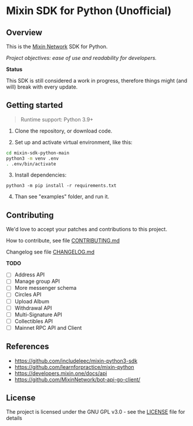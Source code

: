 # Mixin SDK for Python (Unofficial)

## Overview

This is the [Mixin Network](https://mixin.one) SDK for Python.

*Project objectives: ease of use and readability for developers.*

**Status**

This SDK is still considered a work in progress, therefore things might (and will) break with every update.

## Getting started

> Runtime support: Python 3.9+

1. Clone the repository, or download code.

2. Set up and activate virtual environment, like this:

```bash
cd mixin-sdk-python-main
python3 -m venv .env
. .env/bin/activate
```

3. Install dependencies:

`python3 -m pip install -r requirements.txt`

4. Than see "examples" folder, and run it.

## Contributing

We'd love to accept your patches and contributions to this project.

How to contribute, see file [CONTRIBUTING.md](https://github.com/nodewee/mixin-sdk-python/blob/main/CONTRIBUTING.md)

Changelog see file [CHANGELOG.md](https://github.com/nodewee/mixin-sdk-python/blob/main/CHANGELOG.md)

**TODO**

- [ ] Address API
- [ ] Manage group API
- [ ] More messenger schema
- [ ] Circles API
- [ ] Upload Album
- [ ] Withdrawal API
- [ ] Multi-Signature API
- [ ] Collectibles API
- [ ] Mainnet RPC API and Client

## References

- <https://github.com/includeleec/mixin-python3-sdk>
- <https://github.com/learnforpractice/mixin-python>
- <https://developers.mixin.one/docs/api>
- <https://github.com/MixinNetwork/bot-api-go-client/>

## License

The project is licensed under the GNU GPL v3.0 - see the [LICENSE](https://github.com/nodewee/mixin-sdk-python/blob/main/LICENSE) file for details
